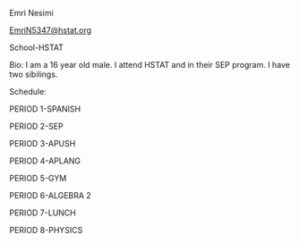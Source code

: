 Emri Nesimi

EmriN5347@hstat.org

School-HSTAT

Bio: I am a 16 year old male. I attend HSTAT and in their SEP program. I have two sibilings.

Schedule:

PERIOD 1-SPANISH

PERIOD 2-SEP

PERIOD 3-APUSH

PERIOD 4-APLANG

PERIOD 5-GYM

PERIOD 6-ALGEBRA 2

PERIOD 7-LUNCH

PERIOD 8-PHYSICS